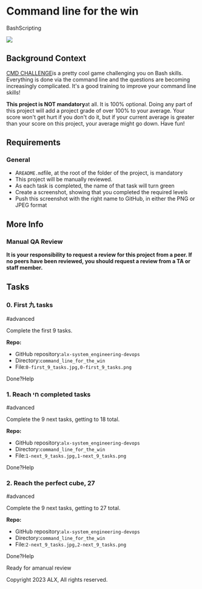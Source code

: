 Command line for the win
========================

BashScripting

![](https://s3.amazonaws.com/intranet-projects-files/holbertonschool-sysadmin_devops/324/06AChAO.png)

Background Context
------------------

[CMD CHALLENGE](https://intranet.alxswe.com/rltoken/a83_NOBEtXgFr1Yqej0HYA "CMD CHALLENGE")is a pretty cool game challenging you on Bash skills. Everything is done via the command line and the questions are becoming increasingly complicated. It's a good training to improve your command line skills!

**This project is NOT mandatory**at all. It is 100% optional. Doing any part of this project will add a project grade of over 100% to your average. Your score won't get hurt if you don't do it, but if your current average is greater than your score on this project, your average might go down. Have fun!

Requirements
------------

### General

-   A`README.md`file, at the root of the folder of the project, is mandatory
-   This project will be manually reviewed.
-   As each task is completed, the name of that task will turn green
-   Create a screenshot, showing that you completed the required levels
-   Push this screenshot with the right name to GitHub, in either the PNG or JPEG format

More Info
---------

### Manual QA Review

**It is your responsibility to request a review for this project from a peer. If no peers have been reviewed, you should request a review from a TA or staff member.**

Tasks
-----

### 0\. First 九 tasks

#advanced

Complete the first 9 tasks.

**Repo:**

-   GitHub repository:`alx-system_engineering-devops`
-   Directory:`command_line_for_the_win`
-   File:`0-first_9_tasks.jpg,0-first_9_tasks.png`

Done?Help

### 1\. Reach חי completed tasks

#advanced

Complete the 9 next tasks, getting to 18 total.

**Repo:**

-   GitHub repository:`alx-system_engineering-devops`
-   Directory:`command_line_for_the_win`
-   File:`1-next_9_tasks.jpg,1-next_9_tasks.png`

Done?Help

### 2\. Reach the perfect cube, 27

#advanced

Complete the 9 next tasks, getting to 27 total.

**Repo:**

-   GitHub repository:`alx-system_engineering-devops`
-   Directory:`command_line_for_the_win`
-   File:`2-next_9_tasks.jpg,2-next_9_tasks.png`

Done?Help

Ready for amanual review

Copyright  2023 ALX, All rights reserved.
